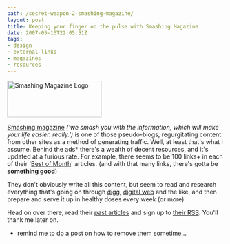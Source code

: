 ```yaml
---
path: /secret-weapon-2-smashing-magazine/
layout: post
title: Keeping your finger on the pulse with Smashing Magazine
date: 2007-05-16T22:05:51Z
tags:
- design
- external-links
- magazines
- resources
---
```


<img src="/content/images/2007/05/logo.gif" alt="Smashing Magazine Logo" border="0" height="85" width="219" />

<a href="http://www.smashingmagazine.com/" title="Open Smashing Magazine in a new window" target="_blank">Smashing magazine</a> <em>('we smash you with the information, which will make your life easier. really.') </em>is one of those pseudo-blogs, regurgitating content from other sites as a method of generating traffic.  Well, at least that's what I assume.  Behind the ads* there's a wealth of decent resources, and it's updated at a furious rate.  For example, there seems to be 100 links+ in each of their '<a href="http://www.smashingmagazine.com/category/digest/" title="Open Smashing Magazine's Best of Month Articles in a new window" target="_blank">Best of Month</a>' articles. (and with that many links, there's gotta be <strong>something good</strong>)

They don't obviously write all this content, but seem to read and research everything that's going on through <a href="http://www.digg.com" title="Open digg.com in a new window" target="_blank">digg</a>, <a href="http://www.digital-web.com" title="Open Digital Web in a new window" target="_blank">digital web</a> and the like, and then prepare and serve it up in healthy doses every week (or more).

Head on over there, read their <a href="http://www.smashingmagazine.com/" title="Open Smashing Magazine in a new window" target="_blank">past articles</a> and sign up to <a href="http://www.smashingmagazine.com/wp-rss.php" title="Smashing Magazine's RSS feed" target="_blank">their RSS</a>.  You'll thank me later on.

* remind me to do a post on how to remove them sometime...